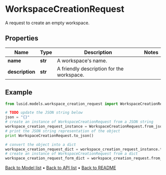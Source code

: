 # WorkspaceCreationRequest

A request to create an empty workspace.

## Properties
Name | Type | Description | Notes
------------ | ------------- | ------------- | -------------
**name** | **str** | A workspace&#39;s name. | 
**description** | **str** | A friendly description for the workspace. | 

## Example

```python
from lusid.models.workspace_creation_request import WorkspaceCreationRequest

# TODO update the JSON string below
json = "{}"
# create an instance of WorkspaceCreationRequest from a JSON string
workspace_creation_request_instance = WorkspaceCreationRequest.from_json(json)
# print the JSON string representation of the object
print WorkspaceCreationRequest.to_json()

# convert the object into a dict
workspace_creation_request_dict = workspace_creation_request_instance.to_dict()
# create an instance of WorkspaceCreationRequest from a dict
workspace_creation_request_form_dict = workspace_creation_request.from_dict(workspace_creation_request_dict)
```
[Back to Model list](../README.md#documentation-for-models) &#8226; [Back to API list](../README.md#documentation-for-api-endpoints) &#8226; [Back to README](../README.md)


